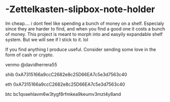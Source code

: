 # -Zettelkasten-slipbox-note-holder
Im cheap.... i dont feel like spending a bunch of money on a shelf. Especialy since they are harder to find, and when you find a good one it costs a bunch of money. This project is meant to morph into and easyily expandable shelf system. But we will see if I stick to it. lol

If you find anything I produce useful. Consider sending some love in the form of cash or crypto.

venmo @davidherrera55

shib 0xA7315166a9ccC2682e8c25D66EA7c5e3d7563c40

eth 0xA7315166a9ccC2682e8c25D66EA7c5e3d7563c40

btc bc1qvaehlavm6w3tygf8rfmkea9keumv3mzt4y8and
